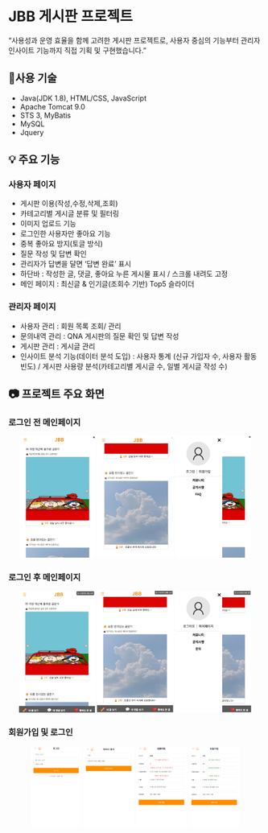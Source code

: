 # JBB 게시판 프로젝트
“사용성과 운영 효율을 함께 고려한 게시판 프로젝트로, 사용자 중심의 기능부터 관리자 인사이트 기능까지 직접 기획 및 구현했습니다.”

## 🔧사용 기술
- Java(JDK 1.8), HTML/CSS, JavaScript
- Apache Tomcat 9.0
- STS 3, MyBatis
- MySQL
- Jquery

## 💡 주요 기능
### 사용자 페이지
- 게시판 이용(작성,수정,삭제,조회)
- 카테고리별 게시글 분류 및 필터링
- 이미지 업로드 기능
- 로그인한 사용자만 좋아요 기능
- 중복 좋아요 방지(토글 방식)
- 질문 작성 및 답변 확인
- 관리자가 답변을 달면 ‘답변 완료’ 표시
- 하단바 : 작성한 글, 댓글, 좋아요 누른 게시물 표시 / 스크롤 내려도 고정
- 메인 페이지 : 최신글 & 인기글(조회수 기반) Top5 슬라이더

### 관리자 페이지
- 사용자 관리 : 회원 목록 조회/ 관리
- 문의내역 관리 : QNA 게시판의 질문 확인 및 답변 작성
- 게시판 관리 : 게시글 관리
- 인사이트 분석 기능(데이터 분석 도입) : 사용자 통계 (신규 가입자 수, 사용자 활동 빈도) / 게시판 사용량 분석(카테고리별 게시글 수, 일별 게시글 작성 수)

## 📷 프로젝트 주요 화면
### 로그인 전 메인페이지
<p align="center">
  <img src="images/b_main.png" width="30%" />
  <img src="images/b_main2.png" width="30%" />
  <img src="images/b_main3.png" width="30%" />
</p>

### 로그인 후 메인페이지
<p align="center">
  <img src="images/a_main.png" width="30%" />
  <img src="images/a_main2.png" width="30%" />
  <img src="images/a_main3.png" width="30%" />
</p>

### 회원가입 및 로그인
<p align="center">
  <img src="images/login.png" width="20%" />
  <img src="images/find_id.png" width="20%" />
  <img src="images/join1.png" width="20%" />
  <img src="images/join2.png" width="20%" />
</p>

